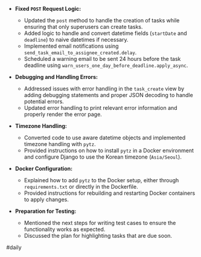 - **Fixed `POST` Request Logic:**
    
    - Updated the `post` method to handle the creation of tasks while ensuring that only superusers can create tasks.
    - Added logic to handle and convert datetime fields (`startDate` and `deadline`) to naive datetimes if necessary.
    - Implemented email notifications using `send_task_email_to_assignee_created.delay`.
    - Scheduled a warning email to be sent 24 hours before the task deadline using `warn_users_one_day_before_deadline.apply_async`.
- **Debugging and Handling Errors:**
    
    - Addressed issues with error handling in the `task_create` view by adding debugging statements and proper JSON decoding to handle potential errors.
    - Updated error handling to print relevant error information and properly render the error page.
- **Timezone Handling:**
    
    - Converted code to use aware datetime objects and implemented timezone handling with `pytz`.
    - Provided instructions on how to install `pytz` in a Docker environment and configure Django to use the Korean timezone (`Asia/Seoul`).
- **Docker Configuration:**
    
    - Explained how to add `pytz` to the Docker setup, either through `requirements.txt` or directly in the Dockerfile.
    - Provided instructions for rebuilding and restarting Docker containers to apply changes.
- **Preparation for Testing:**
    
    - Mentioned the next steps for writing test cases to ensure the functionality works as expected.
    - Discussed the plan for highlighting tasks that are due soon.

#daily 